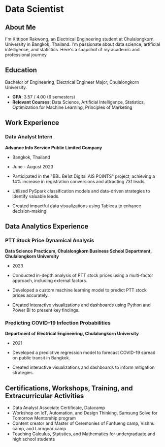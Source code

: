 # Data Scientist

## About Me

I'm Kittipon Rakwong, an Electrical Engineering student at Chulalongkorn University in Bangkok, Thailand. I'm passionate about data science, artificial intelligence, and statistics. Here's a snapshot of my academic and professional journey

## Education
Bachelor of Engineering, Electrical Engineer Major, Chulalongkorn University.
  - **GPA**: 3.57 / 4.00 (6 semesters)
  - **Relevant Courses**: Data Science, Artificial Intelligence, Statistics, Optimization for Machine Learning, Principles of Marketing

## Work Experience

### Data Analyst Intern
**Advance Info Service Public Limited Company**
- Bangkok, Thailand
- June - August 2023

- Participated in the "BBL Be1st Digital AIS POINTS" project, achieving a 14% increase in registration conversions and attracting 731 leads.
- Utilized PySpark classification models and data-driven strategies to identify valuable leads.
- Created impactful data visualizations using Tableau to enhance decision-making.

## Data Analytics Experience

### PTT Stock Price Dynamical Analysis
**Data Science Practicum, Chulalongkorn Business School Department, Chulalongkorn University**
- 2023

- Conducted in-depth analysis of PTT stock prices using a multi-factor approach, including external factors.
- Developed a custom machine learning model to predict PTT stock prices accurately.
- Created interactive visualizations and dashboards using Python and Power BI to present key findings.

### Predicting COVID-19 Infection Probabilities
**Department of Electrical Engineering, Chulalongkorn University**
- 2021

- Developed a predictive regression model to forecast COVID-19 spread on public transit in Bangkok.
- Created interactive visualizations and dashboards to inform mitigation strategies.

## Certifications, Workshops, Training, and Extracurricular Activities

- Data Analyst Associate Certificate, Datacamp
- Workshop on IoT, Automation, and Design Thinking, Samsung Solve for Tomorrow Mentorship program
- Content creator and Master of Ceremonies of Funfueng camp, Vishnu camp, and Larngear camp
- Teaching Calculus, Statistics, and Mathematics for undergraduate and high school students
